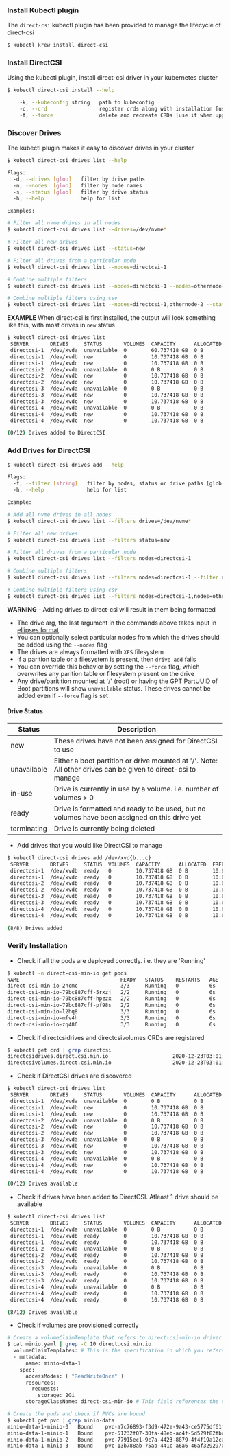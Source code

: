 ### Install Kubectl plugin

The `direct-csi` kubectl plugin has been provided to manage the lifecycle of direct-csi

```sh
$ kubectl krew install direct-csi
```


### Install DirectCSI

Using the kubectl plugin, install direct-csi driver in your kubernetes cluster

```sh
$ kubectl direct-csi install --help

	-k, --kubeconfig string   path to kubeconfig
	-c, --crd                 register crds along with installation [use it on your first installation]
	-f, --force               delete and recreate CRDs [use it when upgrading direct-csi]
```


### Discover Drives 

The kubectl plugin makes it easy to discover drives in your cluster

```sh
$ kubectl direct-csi drives list --help

Flags:
  -d, --drives [glob]   filter by drive paths
  -n, --nodes  [glob]   filter by node names
  -s, --status [glob]   filter by drive status
  -h, --help            help for list

Examples:

# Filter all nvme drives in all nodes 
$ kubectl direct-csi drives list --drives=/dev/nvme*

# Filter all new drives 
$ kubectl direct-csi drives list --status=new

# Filter all drives from a particular node
$ kubectl direct-csi drives list --nodes=directcsi-1

# Combine multiple filters
$ kubectl direct-csi drives list --nodes=directcsi-1 --nodes=othernode-2 --status=new

# Combine multiple filters using csv
$ kubectl direct-csi drives list --nodes=directcsi-1,othernode-2 --status=new
```

**EXAMPLE** When direct-csi is first installed, the output will look something like this, with most drives in `new` status

```sh
$ kubectl direct-csi drives list
 SERVER       DRIVES     STATUS       VOLUMES  CAPACITY      ALLOCATED  FREE          FS   MOUNT
 directcsi-1  /dev/xvda  unavailable  0        60.737418 GB  0 B        0 B           ext4 /
 directcsi-1  /dev/xvdb  new          0        10.737418 GB  0 B        10.618384 GB  xfs  -
 directcsi-1  /dev/xvdc  new          0        10.737418 GB  0 B        10.618384 GB  xfs  -
 directcsi-2  /dev/xvda  unavailable  0        0 B           0 B        0 B           ext4 /
 directcsi-2  /dev/xvdb  new          0        10.737418 GB  0 B        10.618384 GB  xfs  -
 directcsi-2  /dev/xvdc  new          0        10.737418 GB  0 B        10.618384 GB  xfs  -
 directcsi-3  /dev/xvda  unavailable  0        0 B           0 B        0 B           ext4 /
 directcsi-3  /dev/xvdb  new          0        10.737418 GB  0 B        10.618384 GB  xfs  -
 directcsi-3  /dev/xvdc  new          0        10.737418 GB  0 B        10.618384 GB  xfs  -
 directcsi-4  /dev/xvda  unavailable  0        0 B           0 B        0 B           ext4 /
 directcsi-4  /dev/xvdb  new          0        10.737418 GB  0 B        10.618384 GB  xfs  -
 directcsi-4  /dev/xvdc  new          0        10.737418 GB  0 B        10.618384 GB  xfs  -

(0/12) Drives added to DirectCSI
```

### Add Drives for DirectCSI 

```sh
$ kubectl direct-csi drives add --help

Flags:
  -f, --filter [string]   filter by nodes, status or drive paths [glob pattern]
  -h, --help              help for list

Example:

# Add all nvme drives in all nodes 
$ kubectl direct-csi drives list --filters drives=/dev/nvme*

# Filter all new drives 
$ kubectl direct-csi drives list --filters status=new

# Filter all drives from a particular node
$ kubectl direct-csi drives list --filters nodes=directcsi-1

# Combine multiple filters
$ kubectl direct-csi drives list --filters nodes=directcsi-1 --filter nodes=othernodes-2 --filter status=new

# Combine multiple filters using csv
$ kubectl direct-csi drives list --filters nodes=directcsi-1,nodes=othernodes-2,status=new
```

**WARNING** - Adding drives to direct-csi will result in them being formatted

 - The drive arg, the last argument in the commands above takes input in [ellipses format](./ellipses.md)
 - You can optionally select particular nodes from which the drives should be added using the `--nodes` flag
 - The drives are always formatted with `XFS` filesystem
 - If a parition table or a filesystem is present, then `drive add` fails
 - You can override this behavior by setting the `--force` flag, which overwrites any parition table or filesystem present on the drive
 - Any drive/paritition mounted at '/' (root) or having the GPT PartUUID of Boot partitions will show `unavailable` status. These drives cannot be added even if `--force` flag is set
 

#### Drive Status 

 | Status      | Description                                                                                                  |
 |-------------|--------------------------------------------------------------------------------------------------------------|
 | new         | These drives have not been assigned for DirectCSI to use                                                     |
 | unavailable | Either a boot partition or drive mounted at '/'. Note: All other drives can be given to direct-csi to manage |
 | in-use      | Drive is currently in use by a volume. i.e. number of volumes > 0                                            |
 | ready       | Drive is formatted and ready to be used, but no volumes have been assigned on this drive yet                 |
 | terminating | Drive is currently being deleted                                                                             |


 - Add drives that you would like DirectCSI to manage

```sh
$ kubectl direct-csi drives add /dev/xvd{b...c}
 SERVER       DRIVES     STATUS  VOLUMES  CAPACITY      ALLOCATED  FREE          FS   MOUNT
 directcsi-1  /dev/xvdb  ready   0        10.737418 GB  0 B        10.618384 GB  xfs  /var/lib/direct-csi/mnt/19de...
 directcsi-1  /dev/xvdc  ready   0        10.737418 GB  0 B        10.618384 GB  xfs  /var/lib/direct-csi/mnt/1a44...
 directcsi-2  /dev/xvdb  ready   0        10.737418 GB  0 B        10.618384 GB  xfs  /var/lib/direct-csi/mnt/1b1c...
 directcsi-2  /dev/xvdc  ready   0        10.737418 GB  0 B        10.618384 GB  xfs  /var/lib/direct-csi/mnt/2d27...
 directcsi-3  /dev/xvdb  ready   0        10.737418 GB  0 B        10.618384 GB  xfs  /var/lib/direct-csi/mnt/738f...
 directcsi-3  /dev/xvdc  ready   0        10.737418 GB  0 B        10.618384 GB  xfs  /var/lib/direct-csi/mnt/8af6...
 directcsi-4  /dev/xvdb  ready   0        10.737418 GB  0 B        10.618384 GB  xfs  /var/lib/direct-csi/mnt/cb8b...
 directcsi-4  /dev/xvdc  ready   0        10.737418 GB  0 B        10.618384 GB  xfs  /var/lib/direct-csi/mnt/f67b...
 
(8/8) Drives added
```

### Verify Installation

 - Check if all the pods are deployed correctly. i.e. they are 'Running'

```sh
$ kubectl -n direct-csi-min-io get pods
NAME                                 READY   STATUS    RESTARTS   AGE
direct-csi-min-io-2hcmc              3/3     Running   0          6s
direct-csi-min-io-79bc887cff-5rxzj   2/2     Running   0          6s
direct-csi-min-io-79bc887cff-hpzzx   2/2     Running   0          6s
direct-csi-min-io-79bc887cff-pf98s   2/2     Running   0          6s
direct-csi-min-io-l2hq8              3/3     Running   0          6s
direct-csi-min-io-mfv4h              3/3     Running   0          6s
direct-csi-min-io-zq486              3/3     Running   0          6s
```

 - Check if directcsidrives and directcsivolumes CRDs are registered

```sh
$ kubectl get crd | grep directcsi
directcsidrives.direct.csi.min.io                     2020-12-23T03:01:13Z
directcsivolumes.direct.csi.min.io                    2020-12-23T03:01:13Z
```

 - Check if DirectCSI drives are discovered

```sh
$ kubectl direct-csi drives list
 SERVER       DRIVES     STATUS       VOLUMES  CAPACITY      ALLOCATED  FREE          FS   MOUNT
 directcsi-1  /dev/xvda  unavailable  0        0 B           0 B        0 B           ext4 /
 directcsi-1  /dev/xvdb  new          0        10.737418 GB  0 B        10.618384 GB  xfs  -
 directcsi-1  /dev/xvdc  new          0        10.737418 GB  0 B        10.618384 GB  xfs  -
 directcsi-2  /dev/xvda  unavailable  0        0 B           0 B        0 B           ext4 /
 directcsi-2  /dev/xvdb  new          0        10.737418 GB  0 B        10.618384 GB  xfs  -
 directcsi-2  /dev/xvdc  new          0        10.737418 GB  0 B        10.618384 GB  xfs  -
 directcsi-3  /dev/xvda  unavailable  0        0 B           0 B        0 B           ext4 /
 directcsi-3  /dev/xvdb  new          0        10.737418 GB  0 B        10.618384 GB  xfs  -
 directcsi-3  /dev/xvdc  new          0        10.737418 GB  0 B        10.618384 GB  xfs  -
 directcsi-4  /dev/xvda  unavailable  0        0 B           0 B        0 B           ext4 /
 directcsi-4  /dev/xvdb  new          0        10.737418 GB  0 B        10.618384 GB  xfs  -
 directcsi-4  /dev/xvdc  new          0        10.737418 GB  0 B        10.618384 GB  xfs  -

(0/12) Drives available
```

 - Check if drives have been added to DirectCSI. Atleast 1 drive should be available

```sh
$ kubectl direct-csi drives list
 SERVER       DRIVES     STATUS       VOLUMES  CAPACITY      ALLOCATED  FREE          FS   MOUNT
 directcsi-1  /dev/xvda  unavailable  0        0 B           0 B        0 B           ext4 /
 directcsi-1  /dev/xvdb  ready        0        10.737418 GB  0 B        10.618384 GB  xfs  /var/lib/direct-csi/mnt/1a44
 directcsi-1  /dev/xvdc  ready        0        10.737418 GB  0 B        10.618384 GB  xfs  /var/lib/direct-csi/mnt/1a44
 directcsi-2  /dev/xvda  unavailable  0        0 B           0 B        0 B           ext4 /
 directcsi-2  /dev/xvdb  ready        0        10.737418 GB  0 B        10.618384 GB  xfs  /var/lib/direct-csi/mnt/1b1c
 directcsi-2  /dev/xvdc  ready        0        10.737418 GB  0 B        10.618384 GB  xfs  /var/lib/direct-csi/mnt/2d27
 directcsi-3  /dev/xvda  unavailable  0        0 B           0 B        0 B           ext4 /
 directcsi-3  /dev/xvdb  ready        0        10.737418 GB  0 B        10.618384 GB  xfs  /var/lib/direct-csi/mnt/738f
 directcsi-3  /dev/xvdc  ready        0        10.737418 GB  0 B        10.618384 GB  xfs  /var/lib/direct-csi/mnt/8af6
 directcsi-4  /dev/xvda  unavailable  0        0 B           0 B        0 B           ext4 /
 directcsi-4  /dev/xvdb  ready        0        10.737418 GB  0 B        10.618384 GB  xfs  /var/lib/direct-csi/mnt/cb8b
 directcsi-4  /dev/xvdc  ready        0        10.737418 GB  0 B        10.618384 GB  xfs  /var/lib/direct-csi/mnt/f67b

(8/12) Drives available
```

 - Check if volumes are provisioned correctly

```sh
# Create a volumeClaimTemplate that refers to direct-csi-min-io driver
$ cat minio.yaml | grep -C 10 direct.csi.min.io
  volumeClaimTemplates: # This is the specification in which you reference the StorageClass
  - metadata:
      name: minio-data-1
    spec:
      accessModes: [ "ReadWriteOnce" ]
      resources:
        requests:
          storage: 2Gi        
      storageClassName: direct-csi-min-io # This field references the existing StorageClass

# Create the pods and check if PVCs are bound
$ kubectl get pvc | grep minio-data
minio-data-1-minio-0   Bound    pvc-a7c76893-f3d9-472e-9a43-ce5775df61fa   2Gi        RWO            direct-csi-min-io   13h
minio-data-1-minio-1   Bound    pvc-51232f07-30fa-48eb-ac4f-5d529f82fbcf   2Gi        RWO            direct-csi-min-io   13h
minio-data-1-minio-2   Bound    pvc-77915ec1-9c7a-4423-8879-4f4f19a12ca8   2Gi        RWO            direct-csi-min-io   13h
minio-data-1-minio-3   Bound    pvc-13b788ab-75ab-441c-a6a6-46af32929702   2Gi        RWO            direct-csi-min-io   13h
```

